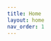 ```yaml
---
title: Home
layout: home
nav_order: 1
---
```


    
<!DOCTYPE html>
<html>
<head>
    <style>
        .video-row {
            display: flex;
            flex-wrap: wrap;
            justify-content: space-around;
            gap: 10px;
            padding-left: 15%;
            padding-right: 15%;
            width: 70%;
            margin: 0 auto;
        }

        .video-container {
            width: 218.27px;
            height: 150.6px;
        }

        .video-title {
            text-align: center;
            margin-top: 5px;
        }
    </style>
</head>
<body>
    <div class="video-row">
        <div class="video-container">
            <iframe src="https://www.youtube.com/embed/n6YiWk8t3W0?si=R8GYpQFhycDL3xJ6" title="YouTube video player" frameborder="0" allow="accelerometer; autoplay; clipboard-write; encrypted-media; gyroscope; picture-in-picture; web-share" allowfullscreen></iframe>
            <p class="video-title">Video 1 Title</p>
        </div>
        <div class="video-container">
            <iframe src="https://www.youtube.com/embed/M25uLSmVRl0?si=4bl_aokGPNqFBFcR" title="YouTube video player" frameborder="0" allow="accelerometer; autoplay; clipboard-write; encrypted-media; gyroscope; picture-in-picture; web-share" allowfullscreen></iframe>
            <p class="video-title">Video 2 Title</p>
        </div>
        <div class="video-container">
            <iframe src="https://www.youtube.com/embed/tYjIfKK4TOQ?si=GpXncvdI4sPvc8pc" title="YouTube video player" frameborder="0" allow="accelerometer; autoplay; clipboard-write; encrypted-media; gyroscope; picture-in-picture; web-share" allowfullscreen></iframe>
            <p class="video-title">Video 3 Title</p>
        </div>
        <div class="video-container">
            <iframe src="https://www.youtube.com/embed/BB7XcK8Ptss?si=FsW2Bw6ua5jfhVHb" title="YouTube video player" frameborder="0" allow="accelerometer; autoplay; clipboard-write; encrypted-media; gyroscope; picture-in-picture; web-share" allowfullscreen></iframe>
            <p class="video-title">Video 4 Title</p>
        </div>
        <div class="video-container">
            <iframe src="https://www.youtube.com/embed/HCkeFXyeJxg?si=ZpnXwsa9qghC2OMQ" title="YouTube video player" frameborder="0" allow="accelerometer; autoplay; clipboard-write; encrypted-media; gyroscope; picture-in-picture; web-share" allowfullscreen></iframe>
            <p class="video-title">Video 5 Title</p>
        </div>
        <div class="video-container">
            <iframe src="https://www.youtube.com/embed/0A3bGUAajrM?si=3wLGPS6KBAfaJLVF" title="YouTube video player" frameborder="0" allow="accelerometer; autoplay; clipboard-write; encrypted-media; gyroscope; picture-in-picture; web-share" allowfullscreen></iframe>
            <p class="video-title">Video 6 Title</p>
        </div>
    </div>
</body>
</html>

